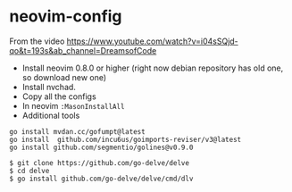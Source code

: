# neovim-config
From the video https://www.youtube.com/watch?v=i04sSQjd-qo&t=193s&ab_channel=DreamsofCode
- Install neovim 0.8.0 or higher (right now debian repository has old one, so download new one)
- Install nvchad.
- Copy all the configs
- In neovim `:MasonInstallAll`
- Additional tools
```
go install mvdan.cc/gofumpt@latest
go install  github.com/incu6us/goimports-reviser/v3@latest
go install github.com/segmentio/golines@v0.9.0

$ git clone https://github.com/go-delve/delve
$ cd delve
$ go install github.com/go-delve/delve/cmd/dlv
```
